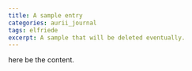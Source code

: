 ```yaml
---
title: A sample entry
categories: aurii_journal
tags: elfriede
excerpt: A sample that will be deleted eventually.
---
```


here be the content.